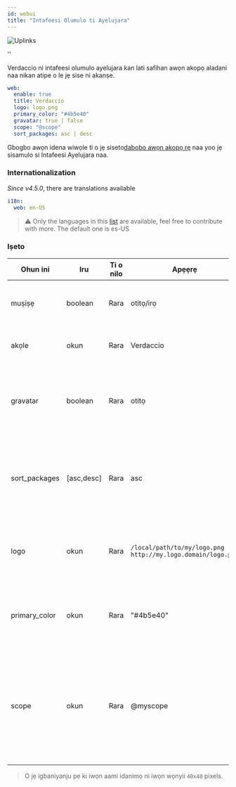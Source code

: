 ```yaml
---
id: webui
title: "Intafeesi Olumulo ti Ayelujara"
---
```


![Uplinks](https://user-images.githubusercontent.com/558752/52916111-fa4ba980-32db-11e9-8a64-f4e06eb920b3.png)

<div id="codefund">''</div>

Verdaccio ni intafeesi olumulo ayelujara kan lati safihan awọn akopọ aladani naa nikan atipe o le jẹ sise ni akanṣe.

```yaml
web:
  enable: true
  title: Verdaccio
  logo: logo.png
  primary_color: "#4b5e40"
  gravatar: true | false
  scope: "@scope"
  sort_packages: asc | desc
```

Gbogbo awọn idena wiwọle ti o jẹ siseto[dabobo awọn akopọ rẹ](protect-your-dependencies.md) naa yoo jẹ sisamulo si Intafeesi Ayelujara naa.

### Internationalization

*Since v4.5.0*, there are translations available

```yaml
i18n:
  web: en-US  
```

> ⚠️ Only the languages in this [list](https://github.com/verdaccio/ui/tree/master/i18n/translations) are available, feel free to contribute with more. The default one is es-US

### Iṣeto

| Ohun ini      | Iru        | Ti o nilo | Apẹẹrẹ                                                        | Atilẹyin   | Apejuwe                                                                                                          |
| ------------- | ---------- | --------- | ------------------------------------------------------------- | ---------- | ---------------------------------------------------------------------------------------------------------------- |
| muṣiṣẹ        | boolean    | Rara      | otitọ/irọ                                                     | gbogbo     | gba lati ṣafihan intafeesi ayelujara naa                                                                         |
| akọle         | okun       | Rara      | Verdaccio                                                     | gbogbo     | Apejuwe akọle akori HTML                                                                                         |
| gravatar      | boolean    | Rara      | otitọ                                                         | `>v4`   | Gravatars yoo jẹ pipilẹṣẹ labẹ ibori ti o ba jẹ pe ohun-ini yii wa ni imusisẹ                                    |
| sort_packages | [asc,desc] | Rara      | asc                                                           | `>v4`   | Nipa atilẹwa awọn akopọ aladani ti jẹ siseto lẹsẹsẹ ni ọna igasoke                                               |
| logo          | okun       | Rara      | `/local/path/to/my/logo.png` `http://my.logo.domain/logo.png` | gbogbo     | uRI kan nibi ti aami idanimọ wa (akọle aami idanimọ)                                                             |
| primary_color | okun       | Rara      | "#4b5e40"                                                     | `>4`    | Awọ akọkọ lati lo jakejado UI naa(akọle, abbl)                                                                   |
| scope         | okun       | Rara      | @myscope                                                      | `>v3.x` | Ti o ba n lo iforukọsilẹ yii fun scope modulu kan ni pato, yan scope naa lati ṣeto rẹ ninu akọle itọnisọna webui |

> O jẹ igbaniyanju pe ki iwọn aami idanimọ ni iwọn wọnyii `40x40` pixels.